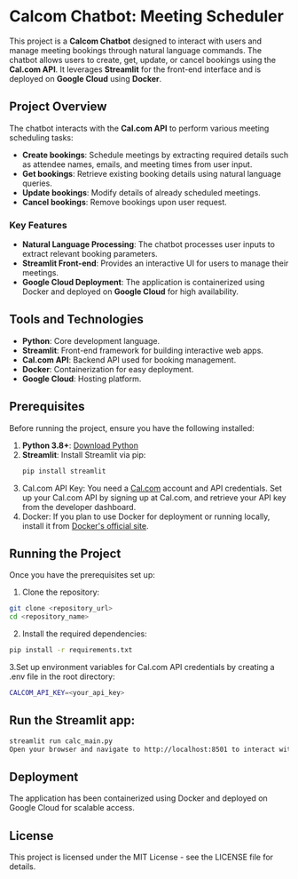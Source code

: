 # Calcom Chatbot: Meeting Scheduler

This project is a **Calcom Chatbot** designed to interact with users and manage meeting bookings through natural language commands. The chatbot allows users to create, get, update, or cancel bookings using the **Cal.com API**. It leverages **Streamlit** for the front-end interface and is deployed on **Google Cloud** using **Docker**.

## Project Overview

The chatbot interacts with the **Cal.com API** to perform various meeting scheduling tasks:

- **Create bookings**: Schedule meetings by extracting required details such as attendee names, emails, and meeting times from user input.
- **Get bookings**: Retrieve existing booking details using natural language queries.
- **Update bookings**: Modify details of already scheduled meetings.
- **Cancel bookings**: Remove bookings upon user request.

### Key Features

- **Natural Language Processing**: The chatbot processes user inputs to extract relevant booking parameters.
- **Streamlit Front-end**: Provides an interactive UI for users to manage their meetings.
- **Google Cloud Deployment**: The application is containerized using Docker and deployed on **Google Cloud** for high availability.

## Tools and Technologies

- **Python**: Core development language.
- **Streamlit**: Front-end framework for building interactive web apps.
- **Cal.com API**: Backend API used for booking management.
- **Docker**: Containerization for easy deployment.
- **Google Cloud**: Hosting platform.

## Prerequisites

Before running the project, ensure you have the following installed:

1. **Python 3.8+**: [Download Python](https://www.python.org/downloads/)
2. **Streamlit**: Install Streamlit via pip:
   ```bash
   pip install streamlit
3. Cal.com API Key: You need a [Cal.com](https://cal.com/) account and API credentials. Set up your Cal.com API by signing up at Cal.com, and retrieve your API key from the developer dashboard.
4. Docker: If you plan to use Docker for deployment or running locally, install it from [Docker's official site](https://docs.docker.com/engine/install/).

## Running the Project
Once you have the prerequisites set up:

1. Clone the repository:
```bash
git clone <repository_url>
cd <repository_name>
```

2. Install the required dependencies:
```bash
pip install -r requirements.txt
```

3.Set up environment variables for Cal.com API credentials by creating a .env file in the root directory:
```bash
CALCOM_API_KEY=<your_api_key>
```

## Run the Streamlit app:
```bash
streamlit run calc_main.py
Open your browser and navigate to http://localhost:8501 to interact with the chatbot.
```

## Deployment
The application has been containerized using Docker and deployed on Google Cloud for scalable access.

## License
This project is licensed under the MIT License - see the LICENSE file for details.
